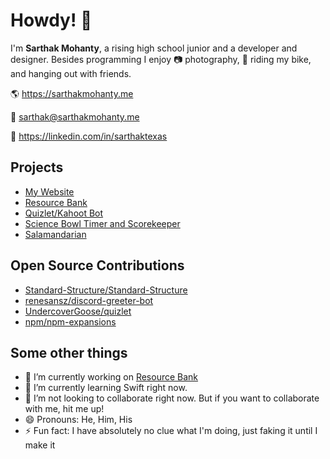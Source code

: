 # Howdy! 👋

I'm **Sarthak Mohanty**, a rising high school junior and a developer and designer. Besides programming I enjoy 📷 photography, 🚵 riding my bike, and hanging out with friends.

🌎 https://sarthakmohanty.me

📨 [sarthak@sarthakmohanty.me](mailto:sarthak@sarthakmohanty.me)

💼 https://linkedin.com/in/sarthaktexas

## Projects
- [My Website](https://github.com/sarthaktexas/sarthaktexas.github.io)
- [Resource Bank](https://github.com/sarthakmohantyinc/Opes)
- [Quizlet/Kahoot Bot](https://github.com/sarthaktexas/)
- [Science Bowl Timer and Scorekeeper](https://github.com/sarthaktexas/ScienceBowlScoreTimer)
- [Salamandarian](https://github.com/sarthaktexas/Salamandarian)

## Open Source Contributions

- [Standard-Structure/Standard-Structure](https://github.com/Standard-Structure/Standard-Structure) 
- [renesansz/discord-greeter-bot](https://github.com/renesansz/discord-greeter-bot)
- [UndercoverGoose/quizlet](https://github.com/UndercoverGoose/quizlet)
- [npm/npm-expansions](https://github.com/npm/npm-expansions)

## Some other things

- 🔭 I’m currently working on [Resource Bank](https://rb.sarthakmohanty.me)
- 🌱 I’m currently learning Swift right now.
- 👯 I’m not looking to collaborate right now. But if you want to collaborate with me, hit me up!
- 😄 Pronouns: He, Him, His
- ⚡ Fun fact: I have absolutely no clue what I'm doing, just faking it until I make it
